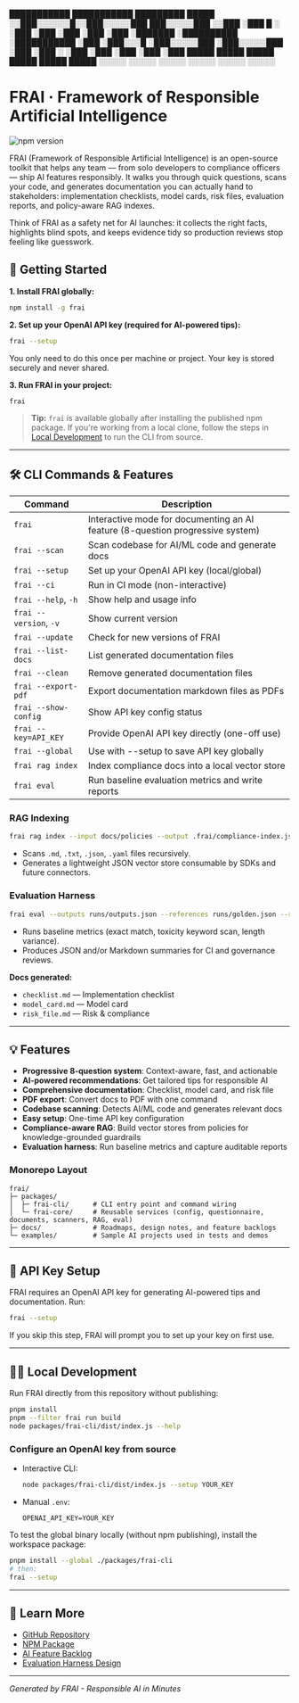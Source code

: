  ███████████ ███████████     █████████   █████
░░███░░░░░░█░░███░░░░░███   ███░░░░░███ ░░███ 
 ░███   █ ░  ░███    ░███  ░███    ░███  ░███ 
 ░███████    ░██████████   ░███████████  ░███ 
 ░███░░░█    ░███░░░░░███  ░███░░░░░███  ░███ 
 ░███  ░     ░███    ░███  ░███    ░███  ░███ 
 █████       █████   █████ █████   █████ █████
░░░░░       ░░░░░   ░░░░░ ░░░░░   ░░░░░ ░░░░░ 
                                

# FRAI · Framework of Responsible Artificial Intelligence

![npm version](https://img.shields.io/npm/v/frai)

FRAI (Framework of Responsible Artificial Intelligence) is an open-source toolkit that helps any team — from solo developers to compliance officers — ship AI features responsibly. It walks you through quick questions, scans your code, and generates documentation you can actually hand to stakeholders: implementation checklists, model cards, risk files, evaluation reports, and policy-aware RAG indexes.

Think of FRAI as a safety net for AI launches: it collects the right facts, highlights blind spots, and keeps evidence tidy so production reviews stop feeling like guesswork.

## 🚀 Getting Started

**1. Install FRAI globally:**
```bash
npm install -g frai
```

**2. Set up your OpenAI API key (required for AI-powered tips):**
```bash
frai --setup
```
You only need to do this once per machine or project. Your key is stored securely and never shared.

**3. Run FRAI in your project:**
```bash
frai
```

> **Tip:** `frai` is available globally after installing the published npm package. If you're working from a local clone, follow the steps in [Local Development](#-local-development) to run the CLI from source.

---

## 🛠️ CLI Commands & Features

| Command                | Description |
|------------------------|-------------|
| `frai`                 | Interactive mode for documenting an AI feature (8-question progressive system) |
| `frai --scan`          | Scan codebase for AI/ML code and generate docs |
| `frai --setup`         | Set up your OpenAI API key (local/global) |
| `frai --ci`            | Run in CI mode (non-interactive) |
| `frai --help`, `-h`    | Show help and usage info |
| `frai --version`, `-v` | Show current version |
| `frai --update`        | Check for new versions of FRAI |
| `frai --list-docs`     | List generated documentation files |
| `frai --clean`         | Remove generated documentation files |
| `frai --export-pdf`    | Export documentation markdown files as PDFs |
| `frai --show-config`   | Show API key config status |
| `frai --key=API_KEY`   | Provide OpenAI API key directly (one-off use) |
| `frai --global`        | Use with --setup to save API key globally |
| `frai rag index`       | Index compliance docs into a local vector store |
| `frai eval`            | Run baseline evaluation metrics and write reports |

### RAG Indexing

```bash
frai rag index --input docs/policies --output .frai/compliance-index.json --chunk-size 400
```
- Scans `.md`, `.txt`, `.json`, `.yaml` files recursively.
- Generates a lightweight JSON vector store consumable by SDKs and future connectors.

### Evaluation Harness

```bash
frai eval --outputs runs/outputs.json --references runs/golden.json --report reports/eval --format markdown
```
- Runs baseline metrics (exact match, toxicity keyword scan, length variance).
- Produces JSON and/or Markdown summaries for CI and governance reviews.

**Docs generated:**
- `checklist.md`      — Implementation checklist
- `model_card.md`     — Model card
- `risk_file.md`      — Risk & compliance

---

## 💡 Features
- **Progressive 8-question system**: Context-aware, fast, and actionable
- **AI-powered recommendations**: Get tailored tips for responsible AI
- **Comprehensive documentation**: Checklist, model card, and risk file
- **PDF export**: Convert docs to PDF with one command
- **Codebase scanning**: Detects AI/ML code and generates relevant docs
- **Easy setup**: One-time API key configuration
- **Compliance-aware RAG**: Build vector stores from policies for knowledge-grounded guardrails
- **Evaluation harness**: Run baseline metrics and capture auditable reports

### Monorepo Layout

```
frai/
├─ packages/
│  ├─ frai-cli/      # CLI entry point and command wiring
│  └─ frai-core/     # Reusable services (config, questionnaire, documents, scanners, RAG, eval)
├─ docs/             # Roadmaps, design notes, and feature backlogs
└─ examples/         # Sample AI projects used in tests and demos
```

---

## 🔑 API Key Setup
FRAI requires an OpenAI API key for generating AI-powered tips and documentation. Run:
```bash
frai --setup
```
If you skip this step, FRAI will prompt you to set up your key on first use.

---

## 🧑‍💻 Local Development

Run FRAI directly from this repository without publishing:

```bash
pnpm install
pnpm --filter frai run build
node packages/frai-cli/dist/index.js --help
```

### Configure an OpenAI key from source

- Interactive CLI:
  ```bash
  node packages/frai-cli/dist/index.js --setup YOUR_KEY
  ```
- Manual `.env`:
  ```
  OPENAI_API_KEY=YOUR_KEY
  ```

To test the global binary locally (without npm publishing), install the workspace package:

```bash
pnpm install --global ./packages/frai-cli
# then:
frai --setup
```

---

## 📖 Learn More
- [GitHub Repository](https://github.com/sebastianbuzdugan/frai)
- [NPM Package](https://www.npmjs.com/package/frai)
- [AI Feature Backlog](docs/ai_feature_backlog.md)
- [Evaluation Harness Design](docs/eval_harness_design.md)

---

*Generated by FRAI - Responsible AI in Minutes* 
